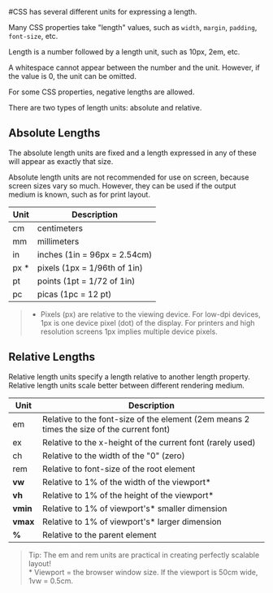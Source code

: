 #CSS has several different units for expressing a length.

Many CSS properties take "length" values, such as `width`, `margin`, `padding`, `font-size`, etc.

Length is a number followed by a length unit, such as 10px, 2em, etc.

A whitespace cannot appear between the number and the unit. However, if the value is 0, the unit can be omitted.

For some CSS properties, negative lengths are allowed.

There are two types of length units: absolute and relative.

## Absolute Lengths

The absolute length units are fixed and a length expressed in any of these will appear as exactly that size.

Absolute length units are not recommended for use on screen, because screen sizes vary so much. However, they can be used if the output medium is known, such as for print layout.

| Unit | Description                  |
| ---- | ---------------------------- |
| cm   | centimeters                  |
| mm   | millimeters                  |
| in   | inches (1in = 96px = 2.54cm) |
| px * | pixels (1px = 1/96th of 1in) |
| pt   | points (1pt = 1/72 of 1in)   |
| pc   | picas (1pc = 12 pt)          |

>* Pixels (px) are relative to the viewing device. For low-dpi devices, 1px is one device pixel (dot) of the display. For printers and high resolution screens 1px implies multiple device pixels.
## Relative Lengths

Relative length units specify a length relative to another length property. Relative length units scale better between different rendering medium.

| Unit | Description                                                                               |
| ---- | ----------------------------------------------------------------------------------------- |
| em   | Relative to the font-size of the element (2em means 2 times the size of the current font) |
| ex   | Relative to the x-height of the current font (rarely used)                                |
| ch   | Relative to the width of the "0" (zero)                                                   |
| rem  | Relative to font-size of the root element                                                 |
| **vw**   | Relative to 1% of the width of the viewport*                                              |
| **vh**   | Relative to 1% of the height of the viewport*                                             |
| **vmin** | Relative to 1% of viewport's* smaller dimension                                           |
| **vmax** | Relative to 1% of viewport's* larger dimension                                            |
| **%**    | Relative to the parent element                                                            |

>Tip: The em and rem units are practical in creating perfectly scalable layout!<br>
> \* Viewport = the browser window size. If the viewport is 50cm wide, 1vw = 0.5cm.
